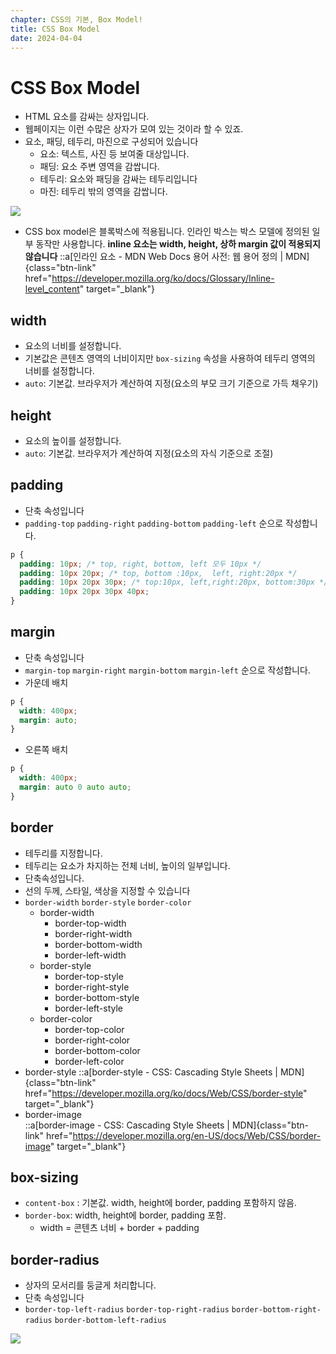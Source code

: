 ```yaml
---
chapter: CSS의 기본, Box Model!
title: CSS Box Model
date: 2024-04-04
---
```


# CSS Box Model

- HTML 요소를 감싸는 상자입니다.
- 웹페이지는 이런 수많은 상자가 모여 있는 것이라 할 수 있죠.
- 요소, 패딩, 테두리, 마진으로 구성되어 있습니다
  - 요소: 텍스트, 사진 등 보여줄 대상입니다.
  - 패딩: 요소 주변 영역을 감쌉니다.
  - 테두리: 요소와 패딩을 감싸는 테두리입니다
  - 마진: 테두리 밖의 영역을 감쌉니다.

![](/images/basecamp-html-css/chapter05/01-1.png)

- CSS box model은 블록박스에 적용됩니다. 인라인 박스는 박스 모델에 정의된 일부 동작만 사용합니다.
  **inline 요소는 width, height, 상하 margin 값이 적용되지 않습니다**
  ::a[인라인 요소 - MDN Web Docs 용어 사전: 웹 용어 정의 | MDN]{class="btn-link" href="https://developer.mozilla.org/ko/docs/Glossary/Inline-level_content" target="\_blank"}

## width

- 요소의 너비를 설정합니다.
- 기본값은 콘텐츠 영역의 너비이지만 `box-sizing` 속성을 사용하여 테두리 영역의 너비를 설정합니다.
- `auto`: 기본값. 브라우저가 계산하여 지정(요소의 부모 크기 기준으로 가득 채우기)

## height

- 요소의 높이를 설정합니다.
- `auto`: 기본값. 브라우저가 계산하여 지정(요소의 자식 기준으로 조절)

## padding

- 단축 속성입니다
- `padding-top` `padding-right` `padding-bottom` `padding-left` 순으로 작성합니다.

```css
p {
  padding: 10px; /* top, right, bottom, left 모두 10px */
  padding: 10px 20px; /* top, bottom :10px,  left, right:20px */
  padding: 10px 20px 30px; /* top:10px, left,right:20px, bottom:30px */
  padding: 10px 20px 30px 40px;
}
```

## margin

- 단축 속성입니다
- `margin-top` `margin-right` `margin-bottom` `margin-left` 순으로 작성합니다.
- 가운데 배치

```css
p {
  width: 400px;
  margin: auto;
}
```

- 오른쪽 배치

```css
p {
  width: 400px;
  margin: auto 0 auto auto;
}
```

## border

- 테두리를 지정합니다.
- 테두리는 요소가 차지하는 전체 너비, 높이의 일부입니다.
- 단축속성입니다.
- 선의 두께, 스타일, 색상을 지정할 수 있습니다
- `border-width` `border-style` `border-color`
  - border-width
    - border-top-width
    - border-right-width
    - border-bottom-width
    - border-left-width
  - border-style
    - border-top-style
    - border-right-style
    - border-bottom-style
    - border-left-style
  - border-color
    - border-top-color
    - border-right-color
    - border-bottom-color
    - border-left-color
- border-style
  ::a[border-style - CSS: Cascading Style Sheets | MDN]{class="btn-link" href="https://developer.mozilla.org/ko/docs/Web/CSS/border-style" target="\_blank"}
- border-image  
  ::a[border-image - CSS: Cascading Style Sheets | MDN]{class="btn-link" href="https://developer.mozilla.org/en-US/docs/Web/CSS/border-image" target="\_blank"}

## box-sizing

- `content-box` : 기본값. width, height에 border, padding 포함하지 않음.
- `border-box`: width, height에 border, padding 포함.
  - width = 콘텐츠 너비 + border + padding

## border-radius

- 상자의 모서리를 둥글게 처리합니다.
- 단축 속성입니다
- `border-top-left-radius` `border-top-right-radius` `border-bottom-right-radius` `border-bottom-left-radius`

![](/images/basecamp-html-css/chapter05/01-2.png)
